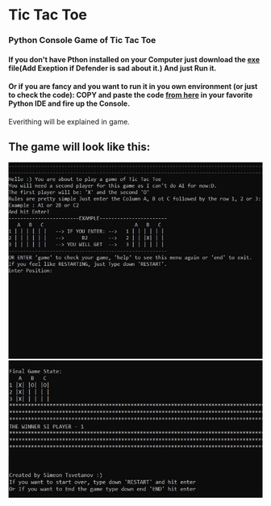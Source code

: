 # Tic Tac Toe 

### Python Console Game of Tic Tac Toe 

#### If you don't have Pthon installed on your Computer just download the [exe](https://github.com/SimeonTsvetanov/Mini-Projects-Learning-Python/blob/master/Tic%20Tac%20Toe/tic_tac_toe_v1.exe) file(Add Exeption if Defender is sad about it.) And just Run it.

#### Or if you are fancy and you want to run it in you own environment (or just to check the code): COPY and paste the code [from here](https://github.com/SimeonTsvetanov/Mini-Projects-Learning-Python/blob/master/Tic%20Tac%20Toe/tic_tac_toe_v1.py) in your favorite Python IDE and fire up the Console. 

Everithing will be explained in game.

## The game will look like this:
![image1](https://github.com/SimeonTsvetanov/Mini-Projects-Learning-Python/blob/master/Tic%20Tac%20Toe/images/scr_shoot1.jpg)
![image2](https://github.com/SimeonTsvetanov/Mini-Projects-Learning-Python/blob/master/Tic%20Tac%20Toe/images/scr_shoot2.jpg)
